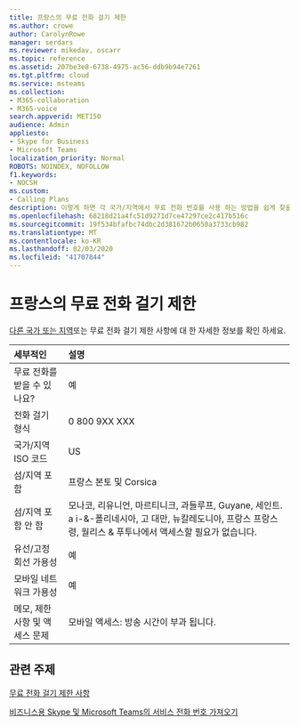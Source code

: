 ```yaml
---
title: 프랑스의 무료 전화 걸기 제한
ms.author: crowe
author: CarolynRowe
manager: serdars
ms.reviewer: mikedav, oscarr
ms.topic: reference
ms.assetid: 207be3e8-6738-4975-ac56-ddb9b94e7261
ms.tgt.pltfrm: cloud
ms.service: msteams
ms.collection:
- M365-collaboration
- M365-voice
search.appverid: MET150
audience: Admin
appliesto:
- Skype for Business
- Microsoft Teams
localization_priority: Normal
ROBOTS: NOINDEX, NOFOLLOW
f1.keywords:
- NOCSH
ms.custom:
- Calling Plans
description: 이렇게 하면 각 국가/지역에서 무료 전화 번호를 사용 하는 방법을 쉽게 찾을 수 있습니다. 국가/지역을 선택 하면 무료 서비스를 사용할 수 있는 무료 서비스 사용에 대 한 특정 세부 정보, 제한 사항, 제한 사항이 포함 된 국가 관련 페이지로 이동 합니다. 전화 걸기 형식 또는 형식에는 각 국가/지역 내에서 필요한 액세스 코드를 표시 하 여 무료 전화를 받을 수 있습니다.
ms.openlocfilehash: 68218d21a4fc51d9271d7ce47297ce2c417b516c
ms.sourcegitcommit: 19f534bfafbc74dbc2d381672b0650a3733cb982
ms.translationtype: MT
ms.contentlocale: ko-KR
ms.lasthandoff: 02/03/2020
ms.locfileid: "41707844"
---
```

# <a name="toll-free-dialing-restrictions-in-france"></a>프랑스의 무료 전화 걸기 제한

[다른 국가 또는 지역](../toll-free-dialing-limitations-and-restrictions.md)또는 무료 전화 걸기 제한 사항에 대 한 자세한 정보를 확인 하세요.


|**세부적인**|**설명**|
|:-----|:-----|
|무료 전화를 받을 수 있나요?  <br/> |예  <br/> |
|전화 걸기 형식  <br/> |0 800 9XX XXX  <br/> |
|국가/지역 ISO 코드  <br/> |US  <br/> |
|섬/지역 포함  <br/> | 프랑스 본토 및 Corsica <br/> |
|섬/지역 포함 안 함  <br/> |모나코, 리유니언, 마르티니크, 과들루프, Guyane, 세인트. a i-&amp;-폴리네시아, 고 대만, 뉴칼레도니아, 프랑스 프랑스령, 월리스 &amp; 푸투나에서 액세스할 필요가 없습니다.  <br/> |
|유선/고정 회선 가용성  <br/> |예  <br/> |
|모바일 네트워크 가용성  <br/> |예  <br/> |
|메모, 제한 사항 및 액세스 문제  <br/> |모바일 액세스: 방송 시간이 부과 됩니다.  <br/> |
   
## <a name="related-topics"></a>관련 주제

[무료 전화 걸기 제한 사항](../toll-free-dialing-limitations-and-restrictions.md)

[비즈니스용 Skype 및 Microsoft Teams의 서비스 전화 번호 가져오기](/microsoftteams/getting-service-phone-numbers)

  
 